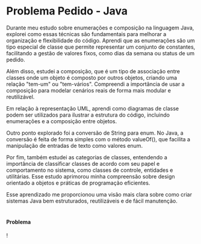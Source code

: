 # Problema Pedido - Java

Durante meu estudo sobre enumerações e composição na linguagem Java, explorei como essas técnicas são fundamentais para melhorar a organização e flexibilidade do código. Aprendi que as enumerações são um tipo especial de classe que permite representar um conjunto de constantes, facilitando a gestão de valores fixos, como dias da semana ou status de um pedido.

Além disso, estudei a composição, que é um tipo de associação entre classes onde um objeto é composto por outros objetos, criando uma relação "tem-um" ou "tem-vários". Compreendi a importância de usar a composição para modelar cenários reais de forma mais modular e reutilizável.

Em relação à representação UML, aprendi como diagramas de classe podem ser utilizados para ilustrar a estrutura do código, incluindo enumerações e a composição entre objetos.

Outro ponto explorado foi a conversão de String para enum. No Java, a conversão é feita de forma simples com o método valueOf(), que facilita a manipulação de entradas de texto como valores enum.

Por fim, também estudei as categorias de classes, entendendo a importância de classificar classes de acordo com seu papel e comportamento no sistema, como classes de controle, entidades e utilitárias. Esse estudo aprimorou minha compreensão sobre design orientado a objetos e práticas de programação eficientes.

Esse aprendizado me proporcionou uma visão mais clara sobre como criar sistemas Java bem estruturados, reutilizáveis e de fácil manutenção.
#
#### Problema

!
